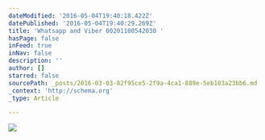 ```yaml
---
dateModified: '2016-05-04T19:40:18.422Z'
datePublished: '2016-05-04T19:40:29.269Z'
title: 'Whatsapp and Viber 00201100542030 '
hasPage: false
inFeed: true
inNav: false
description: ''
author: []
starred: false
sourcePath: _posts/2016-03-03-82f95ce5-2f9a-4ca1-889e-5eb103a23bb6.md
_context: 'http://schema.org'
_type: Article

---
```

![](https://the-grid-user-content.s3-us-west-2.amazonaws.com/15cb4205-46d0-477e-9251-a84ba1c872eb.jpg)